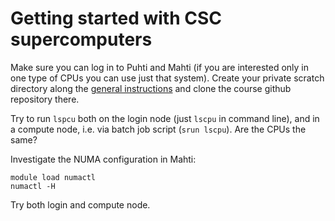 # Getting started with CSC supercomputers

Make sure you can log in to Puhti and Mahti (if you are interested
only in one type of CPUs you can use just that system). Create your
private scratch directory along the [general instructions](../exercise-instructions.md) and clone the course github repository there.

Try to run `lspcu` both on the login node (just `lscpu` in command
line), and in a compute node, i.e. via batch job script (`srun
lscpu`). Are the CPUs the same?

Investigate the NUMA configuration in Mahti:
```
module load numactl
numactl -H
```
Try both login and compute node.

